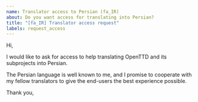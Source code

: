 ```yaml
---
name: Translator access to Persian (fa_IR)
about: Do you want access for translating into Persian?
title: "[fa_IR] Translator access request"
labels: request_access
---
```


<!-- translator: fa_IR -->
<!-- Please do not edit the header of this template. If you have something to add, do this at the end. -->

Hi,

I would like to ask for access to help translating OpenTTD and its subprojects into Persian.

The Persian language is well known to me, and I promise to cooperate with my fellow translators to give the end-users the best experience possible.

<!-- DO NOT modify anything above this line; feel free to add a personal touch below this line -->

Thank you,
